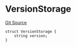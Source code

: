 # VersionStorage
[Git Source](https://github.com/thrackle-io/tron/blob/570e509b7dae1b89ffe858956bb3df9bbac2510a/src/protocol/diamond/VersionFacetLib.sol)


```solidity
struct VersionStorage {
    string version;
}
```

